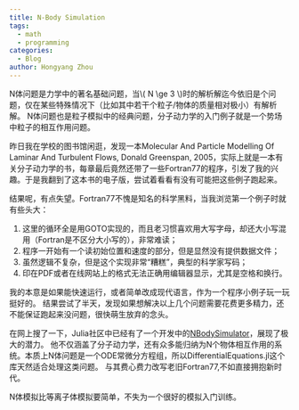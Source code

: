 ```yaml
---
title: N-Body Simulation
tags:
  - math
  - programming
categories:
  - Blog
author: Hongyang Zhou
---
```


N体问题是力学中的著名基础问题，当\\( N \ge 3 \\)时的解析解迄今依旧是个问题，仅在某些特殊情况下（比如其中若干个粒子/物体的质量相对极小）有解析解。
N体问题也是粒子模拟中的经典问题，分子动力学的入门例子就是一个势场中粒子的相互作用问题。

昨日我在学校的图书馆闲逛，发现一本Molecular And Particle Modelling Of Laminar And Turbulent Flows, Donald Greenspan, 2005，实际上就是一本有关分子动力学的书，每章最后竟然还带了一些Fortran77的程序，引发了我的兴趣。于是我翻到了这本书的电子版，尝试着看看有没有可能把这些例子跑起来。

结果呢，有点失望。Fortran77不愧是知名的科学黑料，当我浏览第一个例子时就有些头大：

1. 这里的循环全是用GOTO实现的，而且老习惯喜欢用大写字母，却还大小写混用（Fortran是不区分大小写的），非常难读；
2. 程序一开始有一个读初始位置和速度的部分，但是显然没有提供数据文件；
3. 虽然逻辑不复杂，但是这个实现非常“糟糕”，典型的科学家写码；
4. 印在PDF或者在线网站上的格式无法正确用编辑器显示，尤其是空格和换行。

我的本意是如果能快速运行，或者简单改成现代语言，作为一个程序小例子玩一玩挺好的。
结果尝试了半天，发现如果想解决以上几个问题需要花费更多精力，还不能保证跑起来没问题，很快萌生放弃的念头。

在网上搜了一下，Julia社区中已经有了一个开发中的[NBodySimulator](https://github.com/SciML/NBodySimulator.jl)，展现了极大的潜力。
他不仅涵盖了分子动力学，还有众多能归纳为N个物体相互作用的系统。本质上N体问题是一个ODE常微分方程组，所以DifferentialEquations.jl这个库天然适合处理这类问题。
与其费心费力改写老旧Fortran77,不如直接拥抱新时代。

N体模拟比等离子体模拟要简单，不失为一个很好的模拟入门训练。
